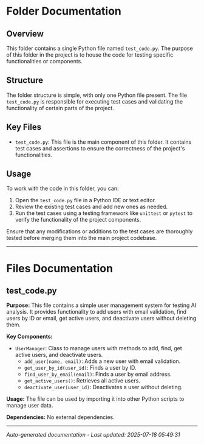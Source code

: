 # Folder Documentation

## Overview
This folder contains a single Python file named `test_code.py`. The purpose of this folder in the project is to house the code for testing specific functionalities or components.

## Structure
The folder structure is simple, with only one Python file present. The file `test_code.py` is responsible for executing test cases and validating the functionality of certain parts of the project.

## Key Files
- `test_code.py`: This file is the main component of this folder. It contains test cases and assertions to ensure the correctness of the project's functionalities.

## Usage
To work with the code in this folder, you can:
1. Open the `test_code.py` file in a Python IDE or text editor.
2. Review the existing test cases and add new ones as needed.
3. Run the test cases using a testing framework like `unittest` or `pytest` to verify the functionality of the project components.

Ensure that any modifications or additions to the test cases are thoroughly tested before merging them into the main project codebase.

---

# Files Documentation

## test_code.py

**Purpose:** This file contains a simple user management system for testing AI analysis. It provides functionality to add users with email validation, find users by ID or email, get active users, and deactivate users without deleting them.

**Key Components:**
- `UserManager`: Class to manage users with methods to add, find, get active users, and deactivate users.
  - `add_user(name, email)`: Adds a new user with email validation.
  - `get_user_by_id(user_id)`: Finds a user by ID.
  - `find_user_by_email(email)`: Finds a user by email address.
  - `get_active_users()`: Retrieves all active users.
  - `deactivate_user(user_id)`: Deactivates a user without deleting.

**Usage:** The file can be used by importing it into other Python scripts to manage user data.

**Dependencies:** No external dependencies.

---
*Auto-generated documentation - Last updated: 2025-07-18 05:49:31*
